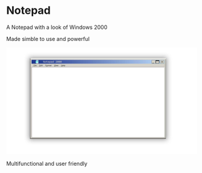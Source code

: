 # Notepad
<p>A Notepad with a look of Windows 2000</p>
<p>Made simble to use and powerful </p>

![](Notepad2000.jpg)
<br>
<p>Multifunctional and user friendly </p>
